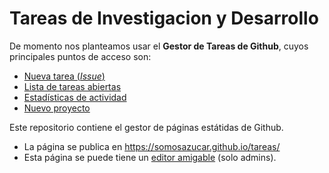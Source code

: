 # Tareas de Investigacion y Desarrollo

De momento nos planteamos usar el **Gestor de Tareas de Github**, cuyos principales puntos de acceso son:

* [Nueva tarea (*Issue*)](https://github.com/somosazucar/investigacion-desarrollo/issues/new)
* [Lista de tareas abiertas](https://github.com/somosazucar/investigacion-desarrollo/issues)
* [Estadísticas de actividad](https://github.com/somosazucar/investigacion-desarrollo/pulse)
* [Nuevo proyecto](https://github.com/organizations/somosazucar/repositories/new)

Este repositorio contiene el gestor de páginas estátidas de Github.

* La página se publica en https://somosazucar.github.io/tareas/
* Esta página se puede tiene un [editor amigable](https://github.com/somosazucar/tareas/generated_pages/new?utf8=%E2%9C%93) (solo admins).
